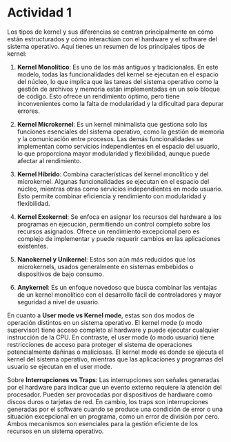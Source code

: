 # Actividad 1

Los tipos de kernel y sus diferencias se centran principalmente en cómo están estructurados y cómo interactúan con el hardware y el software del sistema operativo. Aquí tienes un resumen de los principales tipos de kernel:

1. **Kernel Monolítico**: Es uno de los más antiguos y tradicionales. En este modelo, todas las funcionalidades del kernel se ejecutan en el espacio del núcleo, lo que implica que las tareas del sistema operativo como la gestión de archivos y memoria están implementadas en un solo bloque de código. Esto ofrece un rendimiento óptimo, pero tiene inconvenientes como la falta de modularidad y la dificultad para depurar errores.

2. **Kernel Microkernel**: Es un kernel minimalista que gestiona solo las funciones esenciales del sistema operativo, como la gestión de memoria y la comunicación entre procesos. Las demás funcionalidades se implementan como servicios independientes en el espacio del usuario, lo que proporciona mayor modularidad y flexibilidad, aunque puede afectar al rendimiento.

3. **Kernel Híbrido**: Combina características del kernel monolítico y del microkernel. Algunas funcionalidades se ejecutan en el espacio del núcleo, mientras otras como servicios independientes en modo usuario. Esto permite combinar eficiencia y rendimiento con modularidad y flexibilidad.

4. **Kernel Exokernel**: Se enfoca en asignar los recursos del hardware a los programas en ejecución, permitiendo un control completo sobre los recursos asignados. Ofrece un rendimiento excepcional pero es complejo de implementar y puede requerir cambios en las aplicaciones existentes.

5. **Nanokernel y Unikernel**: Estos son aún más reducidos que los microkernels, usados generalmente en sistemas embebidos o dispositivos de bajo consumo.

6. **Anykernel**: Es un enfoque novedoso que busca combinar las ventajas de un kernel monolítico con el desarrollo fácil de controladores y mayor seguridad a nivel de usuario.

En cuanto a **User mode vs Kernel mode**, estas son dos modos de operación distintos en un sistema operativo. El kernel mode (o modo supervisor) tiene acceso completo al hardware y puede ejecutar cualquier instrucción de la CPU. En contraste, el user mode (o modo usuario) tiene restricciones de acceso para proteger el sistema de operaciones potencialmente dañinas o maliciosas. El kernel mode es donde se ejecuta el kernel del sistema operativo, mientras que las aplicaciones y programas del usuario se ejecutan en el user mode.

Sobre **Interrupciones vs Traps**: Las interrupciones son señales generadas por el hardware para indicar que un evento externo requiere la atención del procesador. Pueden ser provocadas por dispositivos de hardware como discos duros o tarjetas de red. En cambio, los traps son interrupciones generadas por el software cuando se produce una condición de error o una situación excepcional en un programa, como un error de división por cero. Ambos mecanismos son esenciales para la gestión eficiente de los recursos en un sistema operativo.
